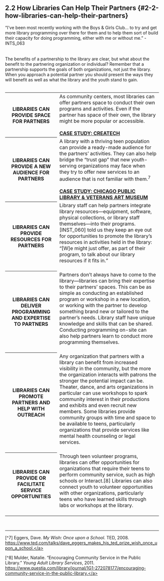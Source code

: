 ## 2.2 How Libraries Can Help Their Partners {#2-2-how-libraries-can-help-their-partners}

<div class="text">“I've been most recently working with the Boys &amp; Girls Club... to try and get more library programming over there for them and to help them sort of build their capacity for doing programming, either with me or without me.” - INTS_063</div>
<br>
<br>
The benefits of a partnership to the library are clear, but what about the benefit to the partnering organization or individual? Remember that a partnership supports the goals of both organizations, not just the library. When you approach a potential partner you should present the ways they will benefit as well as what the library and the youth stand to gain.
<br>
<br>
<table class="heading-cell2"><tr class="row1"><th>LIBRARIES CAN PROVIDE SPACE FOR PARTNERS</th><td>As community centers, most libraries can offer partners space to conduct their own programs and activities. Even if the partner has space of their own, the library might be more popular or accessible.<br><br><a href="../appendix_3_-_case_studies/README.md"><b><u>CASE STUDY: CREATECH</u></b></a></td></tr><tr class="row2"><th>LIBRARIES CAN PROVIDE A NEW AUDIENCE FOR PARTNERS</th><td>A library with a thriving teen population can provide a ready-made audience for the partners’ activities. They can also help bridge the “trust gap” that new youth-serving organizations may face when they try to offer new services to an audience that is not familiar with them.<sup>7</sup><br><br><a href=""><b><u>CASE STUDY: CHICAGO PUBLIC LIBRARY & VETERANS ART MUSEUM</u></b></a></td></tr><tr class="row3"><th>LIBRARIES CAN PROVIDE RESOURCES FOR PARTNERS</th><td>Library staff can help partners integrate library resources—equipment, software, physical collections, or library staff themselves—into their programs. [INST_060] told us they keep an eye out for opportunities to promote the library’s resources in activities held in the library: “[W]e might just offer, as part of their program, to talk about our library resources if it fits in.”<br><br><a href=""><b><u></u></b></a></td></tr><tr class="row4"><th>LIBRARIES CAN DELIVER PROGRAMMING AND EXPERTISE TO PARTNERS</th><td>Partners don’t always have to come to the library—libraries can bring their expertise to their partners’ spaces. This can be as simple as conducting an established program or workshop in a new location, or working with the partner to develop something brand new or tailored to the partner’s needs. Library staff have unique knowledge and skills that can be shared. Conducting programming on-site can also help partners learn to conduct more programming themselves.<br><br><a href=""><b><u></u></b></a></td></tr><tr class="row5"><th>LIBRARIES CAN PROMOTE PARTNERS AND HELP WITH OUTREACH</th><td>Any organization that partners with a library can benefit from increased visibility in the community, but the more the organization interacts with patrons the stronger the potential impact can be. Theater, dance, and arts organizations in particular can use workshops to spark community interest in their productions and exhibits and even recruit new members. Some libraries provide community groups with time and space to be available to teens, particularly organizations that provide services like mental health counseling or legal services.<br><br><a href=""><b><u></u></b></a></td></tr><tr class="row6"><th>LIBRARIES CAN PROVIDE OR FACILITATE SERVICE OPPORTUNITIES</th><td>Through teen volunteer programs, libraries can offer opportunities for organizations that require their teens to perform community service, such as high schools or Interact.[8] Libraries can also connect youth to volunteer opportunities with other organizations, particularly teens who have learned skills through labs or workshops at the library.<br><br><a href=""><b><u></u></b></a></td></tr></table>

<br>

<hr>

[^7] Eggers, Dave. _My Wish: Once upon a School_. TED, 2008. <a href="https://www.ted.com/talks/dave_eggers_makes_his_ted_prize_wish_once_upon_a_school">https://www.ted.com/talks/dave_eggers_makes_his_ted_prize_wish_once_upon_a_school.</a>

[^8] Mulder, Natalie. “Encouraging Community Service in the Public Library.” _Young Adult Library Services_, 2011. <a href="https://www.questia.com/library/journal/1G1-272078177/encouraging-community-service-in-the-public-library">https://www.questia.com/library/journal/1G1-272078177/encouraging-community-service-in-the-public-library.</a>